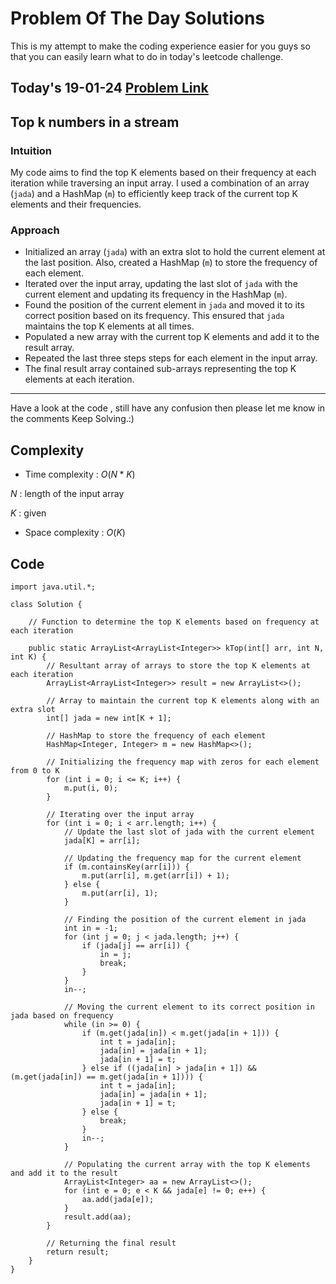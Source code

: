 # Problem Of The Day Solutions

This is my attempt to make the coding experience easier for you guys so that you can easily learn what to do in today's leetcode challenge.

## Today's 19-01-24 [Problem Link](https://www.geeksforgeeks.org/problems/top-k-numbers3425/1)
## Top k numbers in a stream

### Intuition
My code aims to find the top K elements based on their frequency at each iteration while traversing an input array. I used a combination of an array (`jada`) and a HashMap (`m`) to efficiently keep track of the current top K elements and their frequencies.

### Approach

- Initialized an array (`jada`) with an extra slot to hold the current element at the last position. Also, created a HashMap (`m`) to store the frequency of each element.
- Iterated over the input array, updating the last slot of `jada` with the current element and updating its frequency in the HashMap (`m`).
- Found the position of the current element in `jada` and moved it to its correct position based on its frequency. This ensured that `jada` maintains the top K elements at all times.
- Populated a new array with the current top K elements and add it to the result array.
- Repeated the last three steps steps for each element in the input array.
- The final result array contained sub-arrays representing the top K elements at each iteration.

---
Have a look at the code , still have any confusion then please let me know in the comments
Keep Solving.:)

## Complexity
- Time complexity : $O(N*K)$
<!-- Add your time complexity here, e.g. $$O())$$ -->
$N$ : length of the input array

$K$ : given
- Space complexity : $O(K)$
<!-- Add your space complexity here, e.g. $$O(n)$$ -->

## Code
```
import java.util.*;

class Solution {
    
    // Function to determine the top K elements based on frequency at each iteration
    
    public static ArrayList<ArrayList<Integer>> kTop(int[] arr, int N, int K) {
        // Resultant array of arrays to store the top K elements at each iteration
        ArrayList<ArrayList<Integer>> result = new ArrayList<>();

        // Array to maintain the current top K elements along with an extra slot
        int[] jada = new int[K + 1];

        // HashMap to store the frequency of each element
        HashMap<Integer, Integer> m = new HashMap<>();

        // Initializing the frequency map with zeros for each element from 0 to K
        for (int i = 0; i <= K; i++) {
            m.put(i, 0);
        }

        // Iterating over the input array
        for (int i = 0; i < arr.length; i++) {
            // Update the last slot of jada with the current element
            jada[K] = arr[i];

            // Updating the frequency map for the current element
            if (m.containsKey(arr[i])) {
                m.put(arr[i], m.get(arr[i]) + 1);
            } else {
                m.put(arr[i], 1);
            }

            // Finding the position of the current element in jada
            int in = -1;
            for (int j = 0; j < jada.length; j++) {
                if (jada[j] == arr[i]) {
                    in = j;
                    break;
                }
            }
            in--;

            // Moving the current element to its correct position in jada based on frequency
            while (in >= 0) {
                if (m.get(jada[in]) < m.get(jada[in + 1])) {
                    int t = jada[in];
                    jada[in] = jada[in + 1];
                    jada[in + 1] = t;
                } else if ((jada[in] > jada[in + 1]) && (m.get(jada[in]) == m.get(jada[in + 1]))) {
                    int t = jada[in];
                    jada[in] = jada[in + 1];
                    jada[in + 1] = t;
                } else {
                    break;
                }
                in--;
            }

            // Populating the current array with the top K elements and add it to the result
            ArrayList<Integer> aa = new ArrayList<>();
            for (int e = 0; e < K && jada[e] != 0; e++) {
                aa.add(jada[e]);
            }
            result.add(aa);
        }

        // Returning the final result
        return result;
    }
}

```

